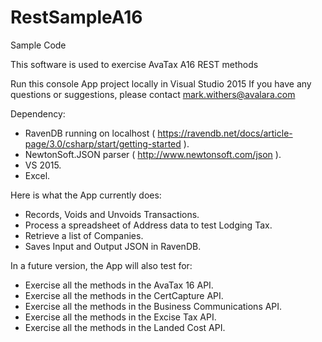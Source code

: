 # RestSampleA16
Sample Code

This software is used to exercise AvaTax A16 REST methods

Run this console App project locally in Visual Studio 2015
If you have any questions or suggestions, please contact mark.withers@avalara.com

Dependency:
- RavenDB running on localhost ( https://ravendb.net/docs/article-page/3.0/csharp/start/getting-started ).
- NewtonSoft.JSON parser ( http://www.newtonsoft.com/json ).
- VS 2015.
- Excel.

Here is what the App currently does:
- Records, Voids and Unvoids Transactions.
- Process a spreadsheet of Address data to test Lodging Tax. 
- Retrieve a list of Companies.
- Saves Input and Output JSON in RavenDB.

In a future version, the App will also test for:
- Exercise all the methods in the AvaTax 16 API.
- Exercise all the methods in the CertCapture API.
- Exercise all the methods in the Business Communications API.
- Exercise all the methods in the Excise Tax API.
- Exercise all the methods in the Landed Cost API.

